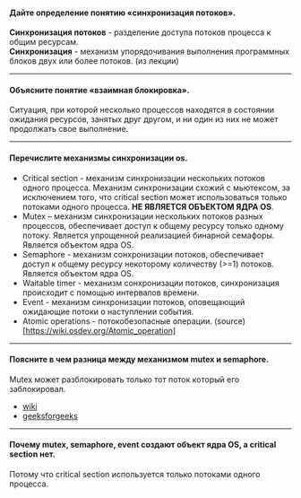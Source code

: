 #### Дайте определение понятию «синхронизация потоков».

**Синхронизация потоков** - разделение доступа потоков процесса к общим ресурсам.  
**Синхронизация** - механизм упорядочивания выполнения программных блоков двух или более потоков. (из лекции)

---
#### Объясните понятие «взаимная блокировка».

Ситуация, при которой несколько процессов находятся в состоянии ожидания ресурсов, занятых друг другом, и ни один из них не может продолжать свое выполнение.

---
#### Перечислите механизмы синхронизации os.

- Critical section - механизм синхронизации нескольких потоков одного процесса. Механизм синхронизации схожий с мьютексом, за исключением того, что critical section может использоваться только потоками одного процесса. **НЕ ЯВЛЯЕТСЯ ОБЪЕКТОМ ЯДРА OS**.
- Mutex – механизм синхронизации нескольких потоков разных процессов, обеспечивает доступ к общему ресурсу только одному потоку. Является упрощенной реализацией бинарной семафоры. Является объектом ядра OS.
- Semaphore - механизм сонхронизации потоков, обеспечивает доступ к общему ресурсу некоторому количеству (>=1) потоков. Является объектом ядра OS.
- Waitable timer - механизм сонхронизации потоков, синхронизация происходит с помощью интервалов времени.
- Event - механизм синхронизации потоков, оповещающий ожидающие потоки о наступлении события.
- Atomic operations - потокобезопасные операции. (source)[https://wiki.osdev.org/Atomic_operation]

---
#### Поясните в чем разница между механизмом mutex и semaphore.

Mutex может разблокировать только тот поток который его заблокировал.

- [wiki](https://en.wikipedia.org/wiki/Semaphore_(programming)#Semaphores_vs._mutexes)
- [geeksforgeeks](https://www.geeksforgeeks.org/mutex-vs-semaphore/)

---
#### Почему mutex, semaphore, event создают объект ядра OS, а critical section нет.

Потому что critical section используется только потоками одного процесса.
